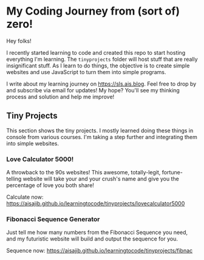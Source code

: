 # My Coding Journey from (sort of) zero!
Hey folks!

I recently started learning to code and created this repo to start hosting everything I'm learning. The `tinyprojects` folder will host stuff that are really insignificant stuff. As I learn to do things, the objective is to create simple websites and use JavaScript to turn them into simple programs. 

I write about my learning journey on https://sls.ais.blog. Feel free to drop by and subscribe via email for updates! My hope? You'll see my thinking process and solution and help me improve!

## Tiny Projects

This section shows the tiny projects. I mostly learned doing these things in console from various courses. I'm taking a step further and integrating them into simple websites. 

### Love Calculator 5000!
A throwback to the 90s websites! This awesome, totally-legit, fortune-telling website will take your and your crush's name and give you the percentage of love you both share!

Calculate now: https://aisajib.github.io/learningtocode/tinyprojects/lovecalculator5000

### Fibonacci Sequence Generator
Just tell me how many numbers from the Fibonacci Sequence you need, and my futuristic website will build and output the sequence for you.

Sequence now: https://aisajib.github.io/learningtocode/tinyprojects/fibnac
